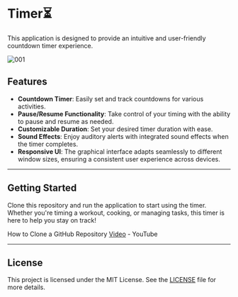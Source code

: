 # Timer⏳

This application is designed to provide an intuitive and user-friendly countdown timer experience.


![001](https://github.com/user-attachments/assets/4f46070b-4301-4fe8-9710-46f7d347ab43)




## Features

- **Countdown Timer**: Easily set and track countdowns for various activities.
- **Pause/Resume Functionality**: Take control of your timing with the ability to pause and resume as needed.
- **Customizable Duration**: Set your desired timer duration with ease.
- **Sound Effects**: Enjoy auditory alerts with integrated sound effects when the timer completes.
- **Responsive UI**: The graphical interface adapts seamlessly to different window sizes, ensuring a consistent user experience across devices.
  
---

## Getting Started

Clone this repository and run the application to start using the timer. Whether you're timing a workout, cooking, or managing tasks, this timer is here to help you stay on track!


How to Clone a GitHub Repository
[Video](https://youtube.com/shorts/n8bCEIdI44U?si=3LD1MtsabNRh-v7E) - YouTube

---

## License

This project is licensed under the MIT License. See the [LICENSE](LICENSE.txt) file for more details.


